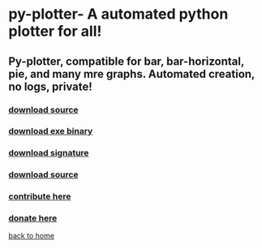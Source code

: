 # py-plotter- A automated python plotter for all!
## Py-plotter, compatible for bar, bar-horizontal, pie, and many mre graphs. Automated creation, no logs, private!
### [download source](https://qqiumax.github.io/py-plotter/py-plotter.py)
### [download exe binary](https://qqiumax.github.io/py-plotter/py-plotter.exe)
### [download signature](https://qqiumax.github.io/py-plotter/py-plotter.py.gpg)
### [download source](https://qqiumax.github.io/py-plotter/pubkey.asc)

### [contribute here](https://github.com/qqiumax/py-plotter/)
### [donate here](https://qqiumax.github.io/donate/)
[back to home](https://qqiumax.github.io/home)
